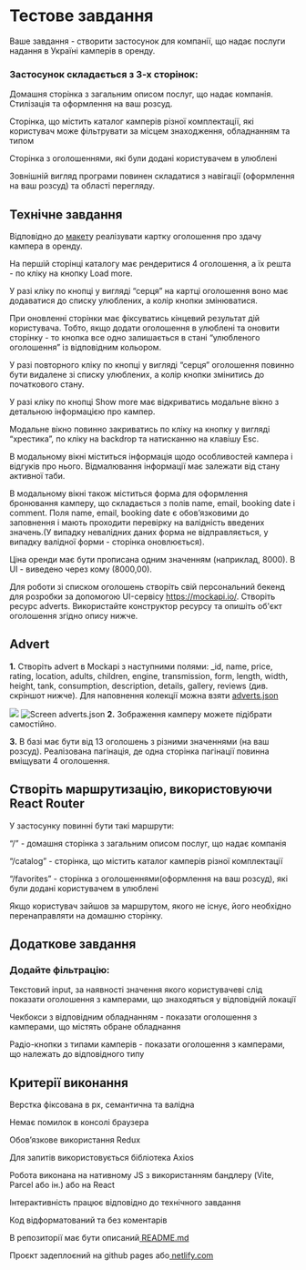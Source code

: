 # Тестове завдання

Ваше завдання - створити застосунок для компанії, що надає послуги надання в
Україні камперів в оренду.

### Застосунок складається з 3-х сторінок:

Домашня сторінка з загальним описом послуг, що надає компанія. Стилізація та
оформлення на ваш розсуд.

Сторінка, що містить каталог камперів різної комплектації, які користувач може
фільтрувати за місцем знаходження, обладнанням та типом

Сторінка з оголошеннями, які були додані користувачем в улюблені

Зовнішній вигляд програми повинен складатися з навігації (оформлення на ваш
розсуд) та області перегляду.

## Технічне завдання

Відповідно до
[макет](https://www.figma.com/file/fnMWH0eBB7NnoqdAiiKWsQ/Test?type=design&node-id=0-1&mode=design&t=oacPC5pwxsn6BXEW-0)у
реалізувати картку оголошення про здачу кампера в оренду.

На першій сторінці каталогу має рендеритися 4 оголошення, а їх решта - по кліку
на кнопку Load more.

У разі кліку по кнопці у вигляді “серця” на картці оголошення воно має
додаватися до списку улюблених, а колір кнопки змінюватися.

При оновленні сторінки має фіксуватись кінцевий результат дій користувача.
Тобто, якщо додати оголошення в улюблені та оновити сторінку - то кнопка все
одно залишається в стані “улюбленого оголошення” із відповідним кольором.

У разі повторного кліку по кнопці у вигляді “серця” оголошення повинно бути
видалене зі списку улюблених, а колір кнопки змінитись до початкового стану.

У разі кліку по кнопці Show more має відкриватись модальне вікно з детальною
інформацією про кампер.

Модальне вікно повинно закриватись по кліку на кнопку у вигляді “хрестика”, по
кліку на backdrop та натисканню на клавішу Esc.

В модальному вікні міститься інформація щодо особливостей кампера і відгуків про
нього. Відмалювання інформації має залежати від стану активної таби.

В модальному вікні також міститься форма для оформлення бронювання камперу, що
складається з полів name, email, booking date і comment. Поля name, email,
booking date є обовʼязковими до заповнення і мають проходити перевірку на
валідність введених значень.(У випадку невалідних даних форма не відправляється,
у випадку валідної форми - сторінка оновлюється).

Ціна оренди має бути прописана одним значенням (наприклад, 8000). В UI -
виведено через кому (8000,00).

Для роботи зі списком оголошень створiть свій персональний бекенд для розробки
за допомогою UI-сервісу <https://mockapi.io/>. Створiть ресурс adverts.
Використайте конструктор ресурсу та опишiть об'єкт оголошення згiдно опису
нижче.

## Advert

**1.** Створіть advert в Mockapi з наступними полями: \_id, name, price, rating,
location, adults, children, engine, transmission, form, length, width, height,
tank, consumption, description, details, gallery, reviews (див. скріншот нижче).
Для наповнення колекції можна взяти
[adverts.json](https://drive.google.com/file/d/19faXNvU-8EnG8EtmWrCZ5EG2GDH0Uw62/view?usp=sharing)

![](Aspose.Words.3ea9b045-b70e-4076-9dae-6b2a347ed736.001.png)
![Screen adverts.json](./assets/adverts.png) **2.** Зображення камперу можете
підібрати самостійно.

**3.** В базі має бути від 13 оголошень з різними значеннями (на ваш розсуд).
Реалізована пагінація, де одна сторінка пагінації повинна вміщувати 4
оголошення.

## Створiть маршрутизацію, використовуючи React Router

У застосунку повинні бути такі маршрути:

“/” - домашня сторінка з загальним описом послуг, що надає компанія

“/catalog” - сторінка, що містить каталог камперів різної комплектації

“/favorites” - сторінка з оголошеннями(оформлення на ваш розсуд), які були
додані користувачем в улюблені

Якщо користувач зайшов за маршрутом, якого не існує, його необхідно
перенаправляти на домашню сторінку.

## Додаткове завдання

### Додайте фільтрацію:

Текстовий input, за наявності значення якого користувачеві слід показати
оголошення з камперами, що знаходяться у відповідній локації

Чекбокси з відповідним обладнанням - показати оголошення з камперами, що містять
обране обладнання

Радіо-кнопки з типами камперів - показати оголошення з камперами, що належать до
відповідного типу

## Критерії виконання

Верстка фіксована в рх, семантична та валідна

Немає помилок в консолі браузера

Обов’язкове використання Redux

Для запитів використовується бібліотека Axios

Робота виконана на нативному JS з використанням бандлеру (Vite, Parcel або ін.)
або на React

Інтерактивність працює відповідно до технічного завдання

Код відформатований та без коментарів

В репозиторії має бути
описаний[ ](http://readme.md/)[README.md](http://readme.md/)

Проєкт задеплоєний на github pages
або[ ](http://netlify.com/)[netlify.com](http://netlify.com/)
